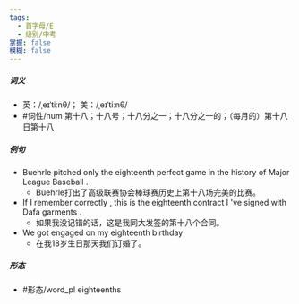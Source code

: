 ```yaml
---
tags:
  - 首字母/E
  - 级别/中考
掌握: false
模糊: false
---
```

##### 词义
- 英：/ˌeɪˈtiːnθ/； 美：/ˌeɪˈtiːnθ/
- #词性/num  第十八；十八号；十八分之一；十八分之一的；（每月的）第十八日第十八
##### 例句
- Buehrle pitched only the eighteenth perfect game in the history of Major League Baseball .
	- Buehrle打出了高级联赛协会棒球赛历史上第十八场完美的比赛。
- If I remember correctly , this is the eighteenth contract I 've signed with Dafa garments .
	- 如果我没记错的话，这是我同大发签的第十八个合同。
- We got engaged on my eighteenth birthday
	- 在我18岁生日那天我们订婚了。
##### 形态
- #形态/word_pl eighteenths
